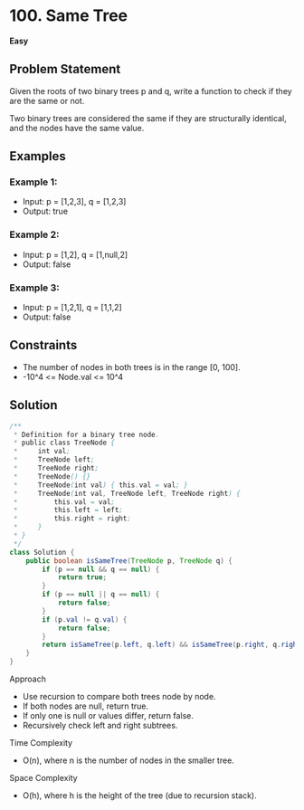 # 100. Same Tree
**Easy**

## Problem Statement
Given the roots of two binary trees p and q, write a function to check if they are the same or not.

Two binary trees are considered the same if they are structurally identical, and the nodes have the same value.

## Examples
### Example 1:
- Input: p = [1,2,3], q = [1,2,3]
- Output: true

### Example 2:
- Input: p = [1,2], q = [1,null,2]
- Output: false

### Example 3:
- Input: p = [1,2,1], q = [1,1,2]
- Output: false

## Constraints
- The number of nodes in both trees is in the range [0, 100].
- -10^4 <= Node.val <= 10^4

## Solution
```java
/**
 * Definition for a binary tree node.
 * public class TreeNode {
 *     int val;
 *     TreeNode left;
 *     TreeNode right;
 *     TreeNode() {}
 *     TreeNode(int val) { this.val = val; }
 *     TreeNode(int val, TreeNode left, TreeNode right) {
 *         this.val = val;
 *         this.left = left;
 *         this.right = right;
 *     }
 * }
 */
class Solution {
    public boolean isSameTree(TreeNode p, TreeNode q) {
        if (p == null && q == null) {
            return true;
        }
        if (p == null || q == null) {
            return false;
        }
        if (p.val != q.val) {
            return false;
        }
        return isSameTree(p.left, q.left) && isSameTree(p.right, q.right);
    }
}
```

Approach
- Use recursion to compare both trees node by node.
- If both nodes are null, return true.
- If only one is null or values differ, return false.
- Recursively check left and right subtrees.

Time Complexity
- O(n), where n is the number of nodes in the smaller tree.

Space Complexity
- O(h), where h is the height of the tree (due to recursion stack).

